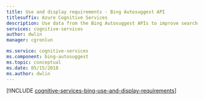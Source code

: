 ```yaml
---
title: Use and display requirements - Bing Autosuggest API
titlesuffix: Azure Cognitive Services
description: Use data from the Bing Autosuggest APIs to improve search results from automated processes.
services: cognitive-services
author: dwlin
manager: cgronlun

ms.service: cognitive-services
ms.component: bing-autosuggest
ms.topic: conceptual
ms.date: 05/15/2018
ms.author: dwlin
---
```


[!INCLUDE [cognitive-services-bing-use-and-display-requirements](../../../includes/cognitive-services-bing-use-and-display-requirements.md)]
